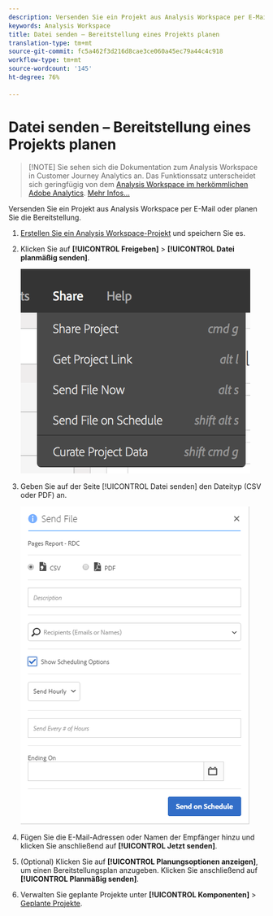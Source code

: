 ```yaml
---
description: Versenden Sie ein Projekt aus Analysis Workspace per E-Mail oder planen Sie die Bereitstellung.
keywords: Analysis Workspace
title: Datei senden – Bereitstellung eines Projekts planen
translation-type: tm+mt
source-git-commit: fc5a462f3d216d8cae3ce060a45ec79a44c4c918
workflow-type: tm+mt
source-wordcount: '145'
ht-degree: 76%

---
```



# Datei senden – Bereitstellung eines Projekts planen

>[!NOTE] Sie sehen sich die Dokumentation zum Analysis Workspace in Customer Journey Analytics an. Das Funktionssatz unterscheidet sich geringfügig von dem [Analysis Workspace im herkömmlichen Adobe Analytics](https://docs.adobe.com/content/help/de-DE/analytics/analyze/analysis-workspace/home.html). [Mehr Infos...](/help/getting-started/cja-aa.md)

Versenden Sie ein Projekt aus Analysis Workspace per E-Mail oder planen Sie die Bereitstellung.

1. [Erstellen Sie ein Analysis Workspace-Projekt](https://docs.adobe.com/content/help/en/analytics/analyze/analysis-workspace/build-workspace-project/t-freeform-project.html) und speichern Sie es.
1. Klicken Sie auf **[!UICONTROL Freigeben]** > **[!UICONTROL Datei planmäßig senden]**.

   ![Schritt Ergebnis](assets/send-file.png)

1. Geben Sie auf der Seite [!UICONTROL Datei senden] den Dateityp (CSV oder PDF) an.

   ![Schritt Ergebnis](assets/send-file-pop-up.png)

1. Fügen Sie die E-Mail-Adressen oder Namen der Empfänger hinzu und klicken Sie anschließend auf **[!UICONTROL Jetzt senden]**.
1. (Optional) Klicken Sie auf **[!UICONTROL Planungsoptionen anzeigen]**, um einen Bereitstellungsplan anzugeben. Klicken Sie anschließend auf **[!UICONTROL Planmäßig senden]**.
1. Verwalten Sie geplante Projekte unter **[!UICONTROL Komponenten]** > [Geplante Projekte](/help/analysis-workspace/curate-share/schedule-projects.md).
